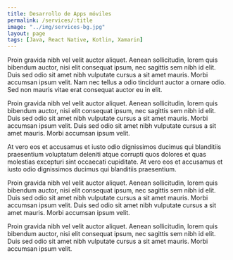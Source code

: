 ```yaml
---
title: Desarrollo de Apps móviles
permalink: /services/:title
image: "../img/services-bg.jpg"
layout: page
tags: [Java, React Native, Kotlin, Xamarin]
---
```

 
Proin gravida nibh vel velit auctor aliquet. Aenean sollicitudin, lorem quis bibendum auctor, nisi elit consequat ipsum, nec sagittis sem nibh id elit. Duis sed odio sit amet nibh vulputate cursus a sit amet mauris. Morbi accumsan ipsum velit. Nam nec tellus a odio tincidunt auctor a ornare odio. Sed non mauris vitae erat consequat auctor eu in elit.

Proin gravida nibh vel velit auctor aliquet. Aenean sollicitudin, lorem quis bibendum auctor, nisi elit consequat ipsum, nec sagittis sem nibh id elit. Duis sed odio sit amet nibh vulputate cursus a sit amet mauris. Morbi accumsan ipsum velit. Duis sed odio sit amet nibh vulputate cursus a sit amet mauris. Morbi accumsan ipsum velit.

At vero eos et accusamus et iusto odio dignissimos ducimus qui blanditiis praesentium voluptatum deleniti atque corrupti quos dolores et quas molestias excepturi sint occaecati cupiditate. At vero eos et accusamus et iusto odio dignissimos ducimus qui blanditiis praesentium.

Proin gravida nibh vel velit auctor aliquet. Aenean sollicitudin, lorem quis bibendum auctor, nisi elit consequat ipsum, nec sagittis sem nibh id elit. Duis sed odio sit amet nibh vulputate cursus a sit amet mauris. Morbi accumsan ipsum velit. Duis sed odio sit amet nibh vulputate cursus a sit amet mauris. Morbi accumsan ipsum velit.

Proin gravida nibh vel velit auctor aliquet. Aenean sollicitudin, lorem quis bibendum auctor, nisi elit consequat ipsum, nec sagittis sem nibh id elit. Duis sed odio sit amet nibh vulputate cursus a sit amet mauris. Morbi accumsan ipsum velit.